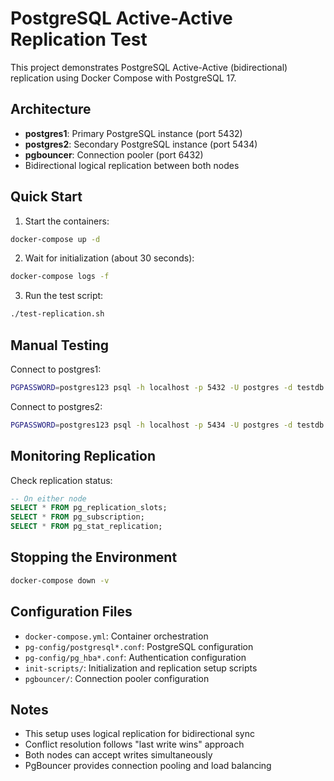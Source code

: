 # PostgreSQL Active-Active Replication Test

This project demonstrates PostgreSQL Active-Active (bidirectional) replication using Docker Compose with PostgreSQL 17.

## Architecture

- **postgres1**: Primary PostgreSQL instance (port 5432)
- **postgres2**: Secondary PostgreSQL instance (port 5434)
- **pgbouncer**: Connection pooler (port 6432)
- Bidirectional logical replication between both nodes

## Quick Start

1. Start the containers:
```bash
docker-compose up -d
```

2. Wait for initialization (about 30 seconds):
```bash
docker-compose logs -f
```

3. Run the test script:
```bash
./test-replication.sh
```

## Manual Testing

Connect to postgres1:
```bash
PGPASSWORD=postgres123 psql -h localhost -p 5432 -U postgres -d testdb
```

Connect to postgres2:
```bash
PGPASSWORD=postgres123 psql -h localhost -p 5434 -U postgres -d testdb
```

## Monitoring Replication

Check replication status:
```sql
-- On either node
SELECT * FROM pg_replication_slots;
SELECT * FROM pg_subscription;
SELECT * FROM pg_stat_replication;
```

## Stopping the Environment

```bash
docker-compose down -v
```

## Configuration Files

- `docker-compose.yml`: Container orchestration
- `pg-config/postgresql*.conf`: PostgreSQL configuration
- `pg-config/pg_hba*.conf`: Authentication configuration
- `init-scripts/`: Initialization and replication setup scripts
- `pgbouncer/`: Connection pooler configuration

## Notes

- This setup uses logical replication for bidirectional sync
- Conflict resolution follows "last write wins" approach
- Both nodes can accept writes simultaneously
- PgBouncer provides connection pooling and load balancing